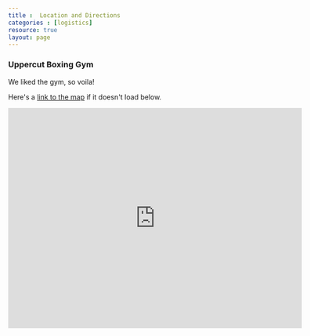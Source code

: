 ```yaml
---
title :  Location and Directions
categories : [logistics]
resource: true
layout: page
---
```


### Uppercut Boxing Gym

We liked the gym, so voila!

Here's a <a href="https://www.google.com/maps/place/Uppercut+Boxing+Gym/@45.001279,-93.251583,17z/data=!3m1!4b1!4m2!3m1!1s0x52b32d9063df33b3:0xea593592fc9b00c1"> link to the map</a> if it doesn't load below.

<iframe src="https://www.google.com/maps/embed?pb=!1m14!1m8!1m3!1d11284.658446897825!2d-93.251583!3d45.001279!3m2!1i1024!2i768!4f13.1!3m3!1m2!1s0x0%3A0xea593592fc9b00c1!2sUppercut+Boxing+Gym!5e0!3m2!1sen!2sus!4v1416090813075" width="600" height="450" frameborder="0" style="border:0"></iframe>
